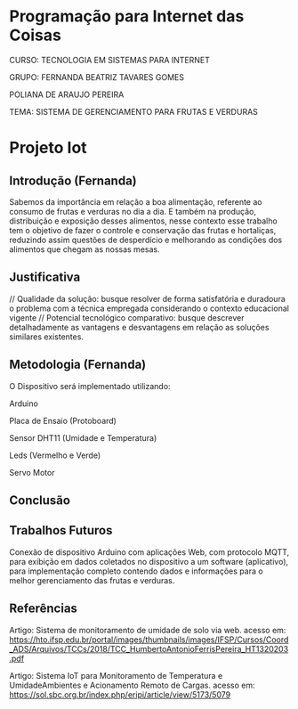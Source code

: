 # Programação para Internet das Coisas
CURSO: TECNOLOGIA EM SISTEMAS PARA INTERNET

GRUPO: 
 FERNANDA BEATRIZ TAVARES GOMES

 POLIANA DE ARAUJO PEREIRA

TEMA: SISTEMA DE GERENCIAMENTO PARA FRUTAS E VERDURAS
# Projeto Iot
## Introdução (Fernanda)
Sabemos da importância em relação a boa alimentação, referente ao consumo de frutas e verduras no dia a dia. E também na produção, distribuição e exposição desses alimentos, nesse contexto esse trabalho tem o objetivo de fazer o controle e conservação das frutas e hortaliças, reduzindo assim questões de desperdício e melhorando as condições dos alimentos que chegam as nossas mesas.
## Justificativa

// Qualidade da solução: busque resolver de forma satisfatória e duradoura o problema com a técnica empregada considerando o contexto educacional vigente
// Potencial tecnológico comparativo: busque descrever detalhadamente as vantagens e desvantagens em relação as soluções similares existentes.
## Metodologia (Fernanda)
O Dispositivo será implementado utilizando: 

Arduino

Placa de Ensaio (Protoboard)

Sensor DHT11 (Umidade e Temperatura)

Leds (Vermelho e Verde)

Servo Motor


## Conclusão

## Trabalhos Futuros
Conexão de dispositivo Arduino com aplicações Web, com protocolo MQTT, para exibição em dados coletados no dispositivo a um software (aplicativo), para implementação completo contendo dados e informações para o melhor gerenciamento das frutas e verduras.

## Referências 
Artigo: Sistema de monitoramento de umidade de solo via web. acesso em: https://hto.ifsp.edu.br/portal/images/thumbnails/images/IFSP/Cursos/Coord_ADS/Arquivos/TCCs/2018/TCC_HumbertoAntonioFerrisPereira_HT1320203.pdf

Artigo: Sistema IoT para Monitoramento de Temperatura e UmidadeAmbientes e Acionamento Remoto de Cargas. acesso em: https://sol.sbc.org.br/index.php/eripi/article/view/5173/5079


